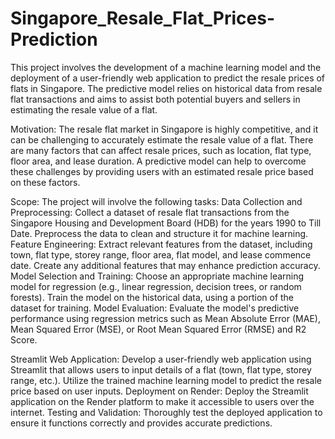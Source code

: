 # Singapore_Resale_Flat_Prices-Prediction

This project involves the development of a machine learning model and the deployment of a user-friendly web application to predict the resale prices of flats in Singapore. The predictive model relies on historical data from resale flat transactions and aims to assist both potential buyers and sellers in estimating the resale value of a flat.

Motivation: The resale flat market in Singapore is highly competitive, and it can be challenging to accurately estimate the resale value of a flat. There are many factors that can affect resale prices, such as location, flat type, floor area, and lease duration. A predictive model can help to overcome these challenges by providing users with an estimated resale price based on these factors.

Scope: The project will involve the following tasks: Data Collection and Preprocessing: Collect a dataset of resale flat transactions from the Singapore Housing and Development Board (HDB) for the years 1990 to Till Date. Preprocess the data to clean and structure it for machine learning. Feature Engineering: Extract relevant features from the dataset, including town, flat type, storey range, floor area, flat model, and lease commence date. Create any additional features that may enhance prediction accuracy. Model Selection and Training: Choose an appropriate machine learning model for regression (e.g., linear regression, decision trees, or random forests). Train the model on the historical data, using a portion of the dataset for training. Model Evaluation: Evaluate the model's predictive performance using regression metrics such as Mean Absolute Error (MAE), Mean Squared Error (MSE), or Root Mean Squared Error (RMSE) and R2 Score.

Streamlit Web Application: Develop a user-friendly web application using Streamlit that allows users to input details of a flat (town, flat type, storey range, etc.). Utilize the trained machine learning model to predict the resale price based on user inputs. Deployment on Render: Deploy the Streamlit application on the Render platform to make it accessible to users over the internet. Testing and Validation: Thoroughly test the deployed application to ensure it functions correctly and provides accurate predictions.
